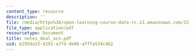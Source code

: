```yaml
---
content_type: resource
description: ''
file: /media/https%3A/open-learning-course-data-rc.s3.amazonaws.com/15-667-negotiation-and-conflict-management-spring-2001/b2954a154191a7fdde86afffa534c4b2_notes_deal_acn.pdf
file_type: application/pdf
resourcetype: Document
title: notes_deal_acn.pdf
uid: b2954a15-4191-a7fd-de86-afffa534c4b2
---
```

